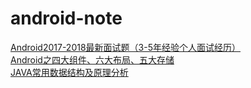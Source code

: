 # android-note  
[Android2017-2018最新面试题（3-5年经验个人面试经历）](http://blog.csdn.net/huangqili1314/article/details/72792682)  
[Android之四大组件、六大布局、五大存储](http://blog.csdn.net/shenggaofei/article/details/52450668)  
[JAVA常用数据结构及原理分析](http://blog.csdn.net/qq_29631809/article/details/72599708)  
